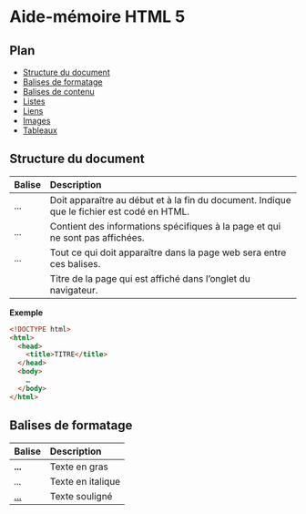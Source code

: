 # Aide-mémoire HTML 5

## Plan
- [Structure du document](#structure-du-document)
- [Balises de formatage](#balises-de-formatage)
- [Balises de contenu](#balises-de-contenu)
- [Listes](#listes)
- [Liens](#liens)
- [Images](#images)
- [Tableaux](#tableaux)

## Structure du document

| Balise             | Description                                                  |
| ------------------ | :----------------------------------------------------------- |
| <html>...</html>   | Doit apparaître au début et à la fin du document. Indique que le fichier est codé en HTML. |
| <head>...</head>   | Contient des informations spécifiques à la page et qui ne sont pas affichées. |
| <body>...</body>   | Tout ce qui doit apparaître dans la page web sera entre ces balises. |
| <title>...</title> | Titre de la page qui est affiché dans l’onglet du navigateur. |

**Exemple**

```html
<!DOCTYPE html>
<html>
  <head>
  	<title>TITRE</title>
  </head>
  <body>
    …
  </body>
</html>
```

## Balises de formatage

| Balise     | Description       |
| ---------- | :---------------- |
| <b>...</b> | Texte en gras     |
| <i>...</i> | Texte en italique |
| <u>...</u> | Texte souligné    |



